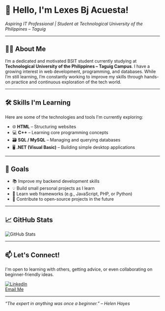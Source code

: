 # 👋 Hello, I'm Lexes Bj Acuesta!
_Aspiring IT Professional | Student at Technological University of the Philippines – Taguig_

---

## 🧑‍🎓 About Me
I’m a dedicated and motivated BSIT student currently studying at **Technological University of the Philippines – Taguig Campus**. I have a growing interest in web development, programming, and databases. While I’m still learning, I’m constantly working to improve my skills through hands-on practice and continuous exploration of the tech world.

---

## 🛠️ Skills I'm Learning
Here are some of the technologies and tools I'm currently exploring:

- 🌐 **HTML** – Structuring websites
- 💻 **C++** – Learning core programming concepts
- 🗃️ **SQL / MySQL** – Managing and querying databases
- 🖥️ **.NET (Visual Basic)** – Building simple desktop applications

---

## 🎯 Goals
- 📚 Improve my backend development skills
- 💡 Build small personal projects as I learn
- 🚀 Learn web frameworks (e.g., JavaScript, PHP, or Python)
- 🤝 Contribute to open-source projects in the future

---

## 📈 GitHub Stats
![GitHub Stats](https://github-readme-stats.vercel.app/api?username=your-username&show_icons=true&theme=default)

---

## 📫 Let's Connect!
I'm open to learning with others, getting advice, or even collaborating on beginner-friendly ideas.

[![LinkedIn](https://img.shields.io/badge/LinkedIn-blue?logo=linkedin&logoColor=white)](#)  
[Email Me](mailto:lexesbjacuesta43@gmail.com)

---

_“The expert in anything was once a beginner.” – Helen Hayes_

